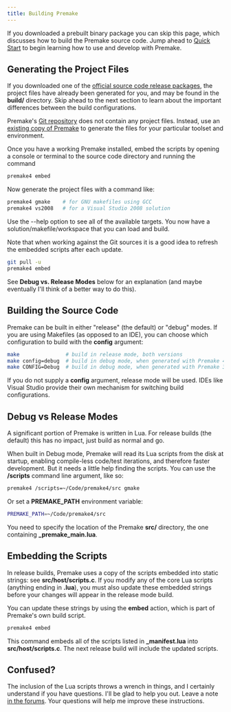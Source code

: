 ```yaml
---
title: Building Premake
---
```


If you downloaded a prebuilt binary package you can skip this page, which discusses how to build the Premake source code. Jump ahead to [Quick Start](Premake-Quick-Start.md) to begin learning how to use and develop with Premake.

## Generating the Project Files ##

If you downloaded one of the [official source code release packages](http://sourceforge.net/projects/premake/files/), the project files have already been generated for you, and may be found in the **build/** directory. Skip ahead to the next section to learn about the important differences between the build configurations.

Premake's [Git repository](https://github.com/premake/premake-4.x) does not contain any project files. Instead, use an [existing copy of Premake](http://premake.github.io/premake-core/download.html) to generate the files for your particular toolset and environment.

Once you have a working Premake installed, embed the scripts by opening a console or terminal to the source code directory and running the command

```bash
premake4 embed
```

Now generate the project files with a command like:

```bash
premake4 gmake    # for GNU makefiles using GCC
premake4 vs2008   # for a Visual Studio 2008 solution
```

Use the --help option to see all of the available targets. You now have a solution/makefile/workspace that you can load and build.

Note that when working against the Git sources it is a good idea to refresh the embedded scripts after each update.

```bash
git pull -u
premake4 embed
```

See **Debug vs. Release Modes** below for an explanation (and maybe eventually I'll think of a better way to do this).

## Building the Source Code ##

Premake can be built in either "release" (the default) or "debug" modes. If you are using Makefiles (as opposed to an IDE), you can choose which configuration to build with the **config** argument:

```bash
make               # build in release mode, both versions
make config=debug  # build in debug mode, when generated with Premake 4.x
make CONFIG=Debug  # build in debug mode, when generated with Premake 3.x
```

If you do not supply a **config** argument, release mode will be used. IDEs like Visual Studio provide their own mechanism for switching build configurations.

## Debug vs Release Modes ##

A significant portion of Premake is written in Lua. For release builds (the default) this has no impact, just build as normal and go.

When built in Debug mode, Premake will read its Lua scripts from the disk at startup, enabling compile-less code/test iterations, and therefore faster development. But it needs a little help finding the scripts. You can use the **/scripts** command line argument, like so:

```bash
premake4 /scripts=~/Code/premake4/src gmake
```

Or set a **PREMAKE_PATH** environment variable:

```bash
PREMAKE_PATH=~/Code/premake4/src
```

You need to specify the location of the Premake **src/** directory, the one containing **_premake_main.lua**.

## Embedding the Scripts ##

In release builds, Premake uses a copy of the scripts embedded into static strings: see **src/host/scripts.c**. If you modify any of the core Lua scripts (anything ending in **.lua**), you must also update these embedded strings before your changes will appear in the release mode build.

You can update these strings by using the **embed** action, which is part of Premake's own build script.

```bash
premake4 embed
```

This command embeds all of the scripts listed in **_manifest.lua** into **src/host/scripts.c**. The next release build will include the updated scripts.

## Confused? ##

The inclusion of the Lua scripts throws a wrench in things, and I certainly understand if you have questions. I'll be glad to help you out. Leave a note [in the forums](https://groups.google.com/forum/#!forum/premake-development). Your questions will help me improve these instructions.
